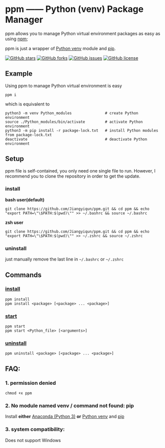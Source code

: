 # ppm —— Python (venv) Package Manager

ppm allows you to manage Python virtual environment packages as easy as using [npm](https://docs.npmjs.com/);

ppm is just a wrapper of [Python venv](https://docs.Python.org/3/library/venv.html) module and [pip](https://pypi.org/project/pip/).

[![GitHub stars](https://img.shields.io/github/stars/Jiangyiqun/ppm)](https://github.com/Jiangyiqun/ppm/stargazers)
[![GitHub forks](https://img.shields.io/github/forks/Jiangyiqun/ppm)](https://github.com/Jiangyiqun/ppm/network)
[![GitHub issues](https://img.shields.io/github/issues/Jiangyiqun/ppm)](https://github.com/Jiangyiqun/ppm/issues)
[![GitHub license](https://img.shields.io/github/license/Jiangyiqun/ppm)](https://github.com/Jiangyiqun/ppm)


## Example

Using ppm to manage Python virtual environment is easy

```shell
ppm i
```

which is equivalent to

```shell
python3 -m venv Python_modules               # create Python environment
source ./Python_modules/bin/activate         # activate Python environment
python3 -m pip install -r package-lock.txt   # install Python modules from package-lock.txt
deactivate                                   # deactivate Python environment
```

## Setup

ppm file is self-contained, you only need one single file to run. However, I recommend you to clone the repository in order to get the update.

### install

**bash user(default)**

```shell
git clone https://github.com/Jiangyiqun/ppm.git && cd ppm && echo "export PATH=\"\$PATH:$(pwd)\"" >> ~/.bashrc && source ~/.bashrc
```

**zsh user**

```shell
git clone https://github.com/Jiangyiqun/ppm.git && cd ppm && echo "export PATH=\"\$PATH:$(pwd)\"" >> ~/.zshrc && source ~/.zshrc
```

### uninstall

just manually remove the last line in `~/.bashrc` or `~/.zshrc`


## Commands

### [install](./install.html)

```shell
ppm install
ppm install <package> [<package> ... <package>]
```

### [start](./start.html)

```shell
ppm start
ppm start <Python_file> [<arguments>]
```

### [uninstall](./uninstall.html)

```shell
ppm uninstall <package> [<package> ... <package>]
```

## FAQ:

### 1. permission denied

```shell
chmod +x ppm
```

### 2. No module named venv / command not found: pip

Install **either** [Anaconda (Python 3)](https://www.anaconda.com/distribution/#download-section)
**or** [Python venv](https://docs.Python.org/3/library/venv.html) and [pip](https://pypi.org/project/pip/)

### 3. system compatibility:

Does not support Windows